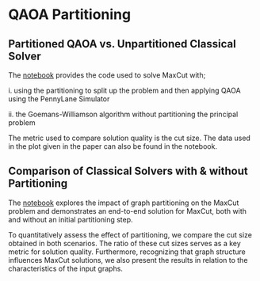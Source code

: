 # QAOA Partitioning

## Partitioned QAOA vs. Unpartitioned Classical Solver
The [notebook](https://github.com/Amana-L/qaoa-partitioning/blob/main/part_QAOA_v_s_GW.ipynb) provides the code used to solve MaxCut with;

i. using the partitioning to split up the problem and then applying QAOA using the PennyLane Simulator

ii. the Goemans-Williamson algorithm without partitioning the principal problem

The metric used to compare solution quality is the cut size. The data used in the plot given in the paper can also be found in the notebook.

## Comparison of Classical Solvers with & without Partitioning
The [notebook](https://github.com/Amana-L/qaoa-partitioning/blob/main/Part_v_s_Unpart_GW.ipynb) explores the impact of graph partitioning on the MaxCut problem and demonstrates an end-to-end solution for MaxCut, both with and without an initial partitioning step.

To quantitatively assess the effect of partitioning, we compare the cut size obtained in both scenarios. The ratio of these cut sizes serves as a key metric for solution quality. Furthermore, recognizing that graph structure influences MaxCut solutions, we also present the results in relation to the characteristics of the input graphs.
